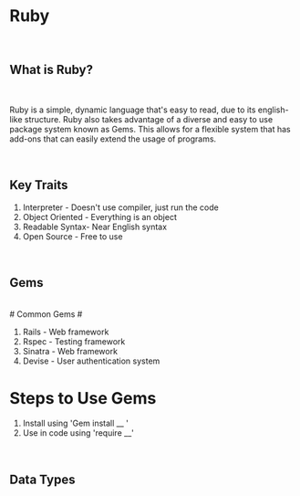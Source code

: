 # Ruby #

<br/>

## What is Ruby? ##
<br/>

Ruby is a simple, dynamic language that's easy to read, due to its english-like structure. Ruby also takes advantage of a diverse and easy to use package system known as Gems. This allows for a flexible system that has add-ons that can easily extend the usage of programs.

<br/>

## Key Traits ##

1. Interpreter - Doesn't use compiler, just run the code
2. Object Oriented - Everything is an object
3. Readable Syntax- Near English syntax
4. Open Source - Free to use

<br/>

## Gems ##
<br/>
# Common Gems #

1. Rails - Web framework
2. Rspec - Testing framework
3. Sinatra - Web framework
4. Devise - User authentication system

# Steps to Use Gems #
1. Install using 'Gem install __ '
2. Use in code using 'require __'

<br/>

## Data Types ##

<br/>



